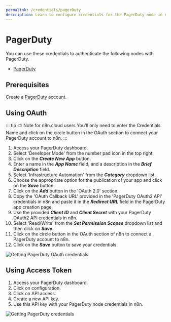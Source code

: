 ```yaml
---
permalink: /credentials/pagerDuty
description: Learn to configure credentials for the PagerDuty node in n8n
---
```


# PagerDuty

You can use these credentials to authenticate the following nodes with PagerDuty.
- [PagerDuty](../../nodes-library/nodes/PagerDuty/README.md)

## Prerequisites

Create a [PagerDuty](https://pagerduty.com/) account.

## Using OAuth

::: tip ⛅️ Note for n8n.cloud users
You'll only need to enter the Credentials Name and click on the circle button in the OAuth section to connect your PagerDuty account to n8n.
:::

1. Access your PagerDuty dashboard.
2. Select 'Developer Mode' from the number pad icon in the top right.
3. Click on the ***Create New App*** button.
4. Enter a name in the ***App Name*** field, and a description in the ***Brief Description*** field.
5. Select 'Infrastructure Automation' from the ***Category*** dropdown list.
6. Choose the appropriate option for the publication of your app and click on the ***Save*** button.
7. Click on the ***Add*** button in the 'OAuth 2.0' section.
8. Copy the 'OAuth Callback URL' provided in the 'PagerDuty OAuth2 API' credentials in n8n and paste it in the ***Redirect URL*** field in the PagerDuty app creation page.
9. Use the provided ***Client ID*** and ***Client Secret*** with your PagerDuty OAuth2 API credentials in n8n.
10. Select 'Read/Write' from the ***Set Permission Scopes*** dropdown list and then click on ***Save***.
11. Click on the circle button in the OAuth section of n8n to connect a PagerDuty account to n8n.
12. Click on the ***Save*** button to save your credentials.

![Getting PagerDuty OAuth credentials](REDACTED)

## Using Access Token

1. Access your PagerDuty dashboard.
2. Click on configuration.
3. Click on API access.
4. Create a new API key.
5. Use this API key with your PagerDuty node credentials in n8n.

![Getting PagerDuty credentials](REDACTED)
